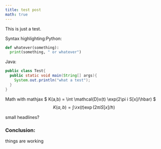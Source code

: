 ```yaml
---
title: test post
math: true
---
```

This is just a test. 

Syntax highlighting:Python:

```python
def whatever(something):
  print(something, " or whatever")
```
Java:
```java
public class Test{
  public static void main(String[] args){
    System.out.println("what a test");
  }
}
```
Math with mathjax
$ K(a,b) = \int \mathcal{D}x(t) \exp(2\pi i S[x]/\hbar) $
$$
K(a,b) = \int \mathcal{D}x(t) \exp(2\pi i S[x]/\hbar)
$$

small headlines?

### Conclusion:

things are working
